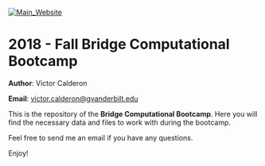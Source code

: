 [![Main_Website](https://img.shields.io/badge/-Website-orange.svg)](https://vandyastroml.github.io/2018_08_02_Fall_Bridge_Computational_Bootcamp/)

# 2018 - Fall Bridge Computational Bootcamp

__Author__: Victor Calderon

__Email__: [victor.calderon@gvanderbilt.edu](mailto:victor.calderon@gmail.com)

This is the repository of the **Bridge Computational Bootcamp**.
Here you will find the necessary data and files to work with during the bootcamp.

Feel free to send me an email if you have any questions.

Enjoy!